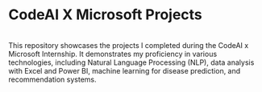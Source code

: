 # CodeAI X Microsoft Projects
<br>
This repository showcases the projects I completed during the CodeAI x Microsoft Internship. It demonstrates my proficiency in various technologies, including Natural Language Processing (NLP), data analysis with Excel and Power BI, machine learning for disease prediction, and recommendation systems.
